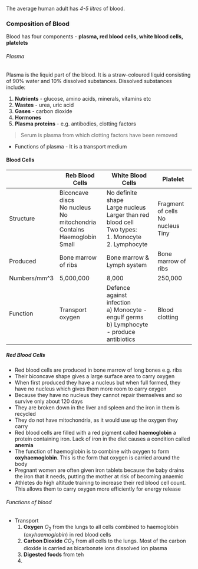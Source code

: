 The average human adult has *4-5 litres* of blood.
### Composition of Blood
Blood has four components - **plasma, red blood cells, white blood cells, platelets**

###### Plasma
Plasma is the liquid part of the blood. It is a straw-coloured liquid consisting of 90% water and 10% dissolved substances. Dissolved substances include:
1. **Nutrients** - glucose, amino acids, minerals, vitamins etc
2. **Wastes** - urea, uric acid
3. **Gases** - carbon dioxide
4. **Hormones** 
5. **Plasma proteins** - e.g. antibodies, clotting factors
> Serum is plasma from which clotting factors have been removed
- Functions of plasma - It is a transport medium

#### Blood Cells

|              | Reb Blood Cells                                                                   | White Blood Cells                                                                                              | Platelet                                |
| ------------ | --------------------------------------------------------------------------------- | -------------------------------------------------------------------------------------------------------------- | --------------------------------------- |
| Structure    | Biconcave discs<br>No nucleus<br>No mitochondria<br>Contains Haemoglobin<br>Small | No definite shape<br>Large nucleus<br>Larger than red blood cell<br>Two types:<br>1. Monocyte<br>2. Lymphocyte | Fragment of cells<br>No nucleus<br>Tiny |
| Produced     | Bone marrow of ribs                                                               | Bone marrow & Lymph system                                                                                     | Bone marrow of ribs                     |
| Numbers/mm^3 | 5,000,000                                                                         | 8,000                                                                                                          | 250,000                                 |
| Function     | Transport oxygen                                                                  | Defence against infection<br>a) Monocyte - engulf germs<br>b) Lymphocyte - produce antibiotics                 | Blood clotting                          |

 ##### Red Blood Cells
- Red blood cells are produced in bone marrow of long bones e.g. ribs
- Their biconcave shape gives a large surface area to carry oxygen
- When first produced they have a nucleus but when full formed, they have no nucleus which gives them more room to carry oxygen
- Because they have no nucleus they cannot repair themselves and so survive only about 120 days
- They are broken down in the liver and spleen and the iron in them is recycled
- They do not have mitochondria, as it would use up the oxygen they carry
- Red blood cells are filled with a red pigment called **haemoglobin** a protein containing iron. Lack of iron in the diet causes a condition called **anemia**
- The function of haemoglobin is to combine with oxygen to form **oxyhaemoglobin**. This is the form that oxygen is carried around the body
- Pregnant women are often given iron tablets because the baby drains the iron that it needs, putting the mother at risk of becoming anaemic
- Athletes do high altitude training to increase their red blood cell count. This allows them to carry oxygen more efficiently for energy release
###### Functions of blood
- Transport
	1. **Oxygen** $O_2$ from the lungs to all cells combined to haemoglobin (*oxyhaemoglobin*) in red blood cells
	2. **Carbon Dioxide** $CO_2$ from all cells to the lungs. Most of the carbon dioxide is carried as bicarbonate ions dissolved ion plasma
	3. **Digested foods** from teh
	4. 
